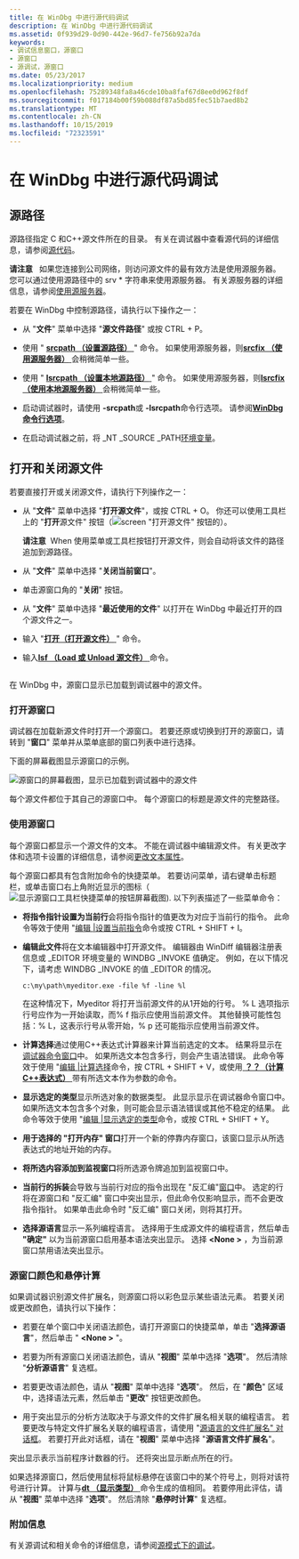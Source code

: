 ```yaml
---
title: 在 WinDbg 中进行源代码调试
description: 在 WinDbg 中进行源代码调试
ms.assetid: 0f939d29-0d90-442e-96d7-fe756b92a7da
keywords:
- 调试信息窗口，源窗口
- 源窗口
- 源调试，源窗口
ms.date: 05/23/2017
ms.localizationpriority: medium
ms.openlocfilehash: 75289348fa8a46cde10ba8faf67d8ee0d962f8df
ms.sourcegitcommit: f017184b00f59b088df87a5bd85fec51b7aed8b2
ms.translationtype: MT
ms.contentlocale: zh-CN
ms.lasthandoff: 10/15/2019
ms.locfileid: "72323591"
---
```

# <a name="source-code-debugging-in-windbg"></a>在 WinDbg 中进行源代码调试


## <a name="span-idddk_source_path_dbgspanspan-idddk_source_path_dbgspansource-path"></a><span id="ddk_source_path_dbg"></span><span id="DDK_SOURCE_PATH_DBG"></span>源路径


源路径指定 C 和C++源文件所在的目录。 有关在调试器中查看源代码的详细信息，请参阅[源代码](source-code.md)。

**请注意**   如果您连接到公司网络，则访问源文件的最有效方法是使用源服务器。 您可以通过使用源路径中的 srv \* 字符串来使用源服务器。 有关源服务器的详细信息，请参阅[使用源服务器](using-a-source-server.md)。

 

若要在 WinDbg 中控制源路径，请执行以下操作之一：

-   从 "**文件**" 菜单中选择 "**源文件路径**" 或按 CTRL + P。

-   使用 " [**srcpath （设置源路径）** ](-srcpath---lsrcpath--set-source-path-.md) " 命令。 如果使用源服务器，则[**srcfix （使用源服务器）** ](-srcfix---lsrcfix--use-source-server-.md)会稍微简单一些。

-   使用 " [**lsrcpath （设置本地源路径）** ](-srcpath---lsrcpath--set-source-path-.md) " 命令。 如果使用源服务器，则[**lsrcfix （使用本地源服务器）** ](-srcfix---lsrcfix--use-source-server-.md)会稍微简单一些。

-   启动调试器时，请使用 **-srcpath**或 **-lsrcpath**命令行选项。 请参阅[**WinDbg 命令行选项**](windbg-command-line-options.md)。

-   在启动调试器之前，将 \_NT \_SOURCE \_PATH[环境变量](environment-variables.md)。

## <a name="span-idopening_and_closing_source_filesspanspan-idopening_and_closing_source_filesspanspan-idopening_and_closing_source_filesspanopening-and-closing-source-files"></a><span id="Opening_and_Closing_Source_Files"></span><span id="opening_and_closing_source_files"></span><span id="OPENING_AND_CLOSING_SOURCE_FILES"></span>打开和关闭源文件


若要直接打开或关闭源文件，请执行下列操作之一：

-   从 "**文件**" 菜单中选择 "**打开源文件**"，或按 CTRL + O。 你还可以使用工具栏上的 "**打开**源文件" 按钮（![screen "打开源文件" 按钮的 ](images/tbopen.png)）。

    **请注意**  When 使用菜单或工具栏按钮打开源文件，则会自动将该文件的路径追加到源路径。

     

-   从 "**文件**" 菜单中选择 "**关闭当前窗口**"。
-   单击源窗口角的 "**关闭**" 按钮。
-   从 "**文件**" 菜单中选择 "**最近使用的文件**" 以打开在 WinDbg 中最近打开的四个源文件之一。
-   输入 "[**打开（打开源文件）** ](-open--open-source-file-.md) " 命令。
-   输入[**lsf （Load 或 Unload 源文件）** ](lsf--lsf---load-or-unload-source-file-.md)命令。

## <span id="ddk_source_windows_dbg"></span><span id="DDK_SOURCE_WINDOWS_DBG"></span>


在 WinDbg 中，源窗口显示已加载到调试器中的源文件。

### <a name="span-idopening_the_source_windowspanspan-idopening_the_source_windowspanopening-the-source-window"></a><span id="opening_the_source_window"></span><span id="OPENING_THE_SOURCE_WINDOW"></span>打开源窗口

调试器在加载新源文件时打开一个源窗口。 若要还原或切换到打开的源窗口，请转到 "**窗口**" 菜单并从菜单底部的窗口列表中进行选择。

下面的屏幕截图显示源窗口的示例。

![源窗口的屏幕截图，显示已加载到调试器中的源文件](images/window-source.png)

每个源文件都位于其自己的源窗口中。 每个源窗口的标题是源文件的完整路径。

### <a name="span-idusing_the_source_windowspanspan-idusing_the_source_windowspanusing-the-source-window"></a><span id="using_the_source_window"></span><span id="USING_THE_SOURCE_WINDOW"></span>使用源窗口

每个源窗口都显示一个源文件的文本。 不能在调试器中编辑源文件。 有关更改字体和选项卡设置的详细信息，请参阅[更改文本属性](changing-text-properties.md)。

每个源窗口都具有包含附加命令的快捷菜单。 若要访问菜单，请右键单击标题栏，或单击窗口右上角附近显示的图标（![显示源窗口工具栏快捷菜单的按钮屏幕截图](images/window-source-icon.png)). 以下列表描述了一些菜单命令：

-   **将指令指针设置为当前行**会将指令指针的值更改为对应于当前行的指令。 此命令等效于使用 "[编辑 |设置当前指令](edit---set-current-instruction.md)命令或按 CTRL + SHIFT + I。

-   **编辑此文件**将在文本编辑器中打开源文件。 编辑器由 WinDiff 编辑器注册表信息或 \_EDITOR 环境变量的 WINDBG \_INVOKE 值确定。 例如，在以下情况下，请考虑 WINDBG \_INVOKE 的值 \_EDITOR 的情况。

    ```console
    c:\my\path\myeditor.exe -file %f -line %l
    ```

    在这种情况下，Myeditor 将打开当前源文件的从1开始的行号。 % L 选项指示行号应作为一开始读取，而% f 指示应使用当前源文件。 其他替换可能性包括：% L，这表示行号从零开始，% p 还可能指示应使用当前源文件。

-   **计算选择**通过使用C++表达式计算器来计算当前选定的文本。 结果将显示在[调试器命令窗口](debugger-command-window.md)中。 如果所选文本包含多行，则会产生语法错误。 此命令等效于使用 "[编辑 |计算选择](edit---evaluate-selection.md)命令，按 CTRL + SHIFT + V，或使用[ **？？（计算C++表达式）** ](----evaluate-c---expression-.md)带有所选文本作为参数的命令。

-   **显示选定的类型**显示所选对象的数据类型。 此显示显示在调试器命令窗口中。 如果所选文本包含多个对象，则可能会显示语法错误或其他不稳定的结果。 此命令等效于使用 "[编辑 |显示选定的类型](edit---display-selected-type.md)命令，或按 CTRL + SHIFT + Y。

-   **用于选择的 "打开内存" 窗口**打开一个新的停靠内存窗口，该窗口显示从所选表达式的地址开始的内存。

-   **将所选内容添加到监视窗口**将所选源令牌追加到监视窗口中。

-   **当前行的拆装**会导致与当前行对应的指令出现在 "反汇编"[窗口](disassembly-window.md)中。 选定的行将在源窗口和 "反汇编" 窗口中突出显示，但此命令仅影响显示，而不会更改指令指针。 如果单击此命令时 "反汇编" 窗口关闭，则将其打开。

-   **选择源语言**显示一系列编程语言。 选择用于生成源文件的编程语言，然后单击 **"确定"** 以为当前源窗口启用基本语法突出显示。 选择 **&lt;None &gt;** ，为当前源窗口禁用语法突出显示。

### <a name="span-idsource_window_colors_and_hover_evaluationspanspan-idsource_window_colors_and_hover_evaluationspansource-window-colors-and-hover-evaluation"></a><span id="source_window_colors_and_hover_evaluation"></span><span id="SOURCE_WINDOW_COLORS_AND_HOVER_EVALUATION"></span>源窗口颜色和悬停计算

如果调试器识别源文件扩展名，则源窗口将以彩色显示某些语法元素。 若要关闭或更改颜色，请执行以下操作：

-   若要在单个窗口中关闭语法颜色，请打开源窗口的快捷菜单，单击 "**选择源语言**"，然后单击 " **&lt;None &gt;** "。

-   若要为所有源窗口关闭语法颜色，请从 "**视图**" 菜单中选择 "**选项**"。 然后清除 "**分析源语言**" 复选框。

-   若要更改语法颜色，请从 "**视图**" 菜单中选择 "**选项**"。 然后，在 "**颜色**" 区域中，选择语法元素，然后单击 "**更改**" 按钮更改颜色。

-   用于突出显示的分析方法取决于与源文件的文件扩展名相关联的编程语言。 若要更改与特定文件扩展名关联的编程语言，请使用 "[源语言的文件扩展名" 对话框](view---source-language-file-extensions.md)。 若要打开此对话框，请在 "**视图**" 菜单中选择 "**源语言文件扩展名**"。

突出显示表示当前程序计数器的行。 还将突出显示断点所在的行。

如果选择源窗口，然后使用鼠标将鼠标悬停在该窗口中的某个符号上，则将对该符号进行计算。 计算与[**dt （显示类型）** ](dt--display-type-.md)命令生成的值相同。 若要停用此评估，请从 "**视图**" 菜单中选择 "**选项**"。 然后清除 "**悬停时计算**" 复选框。

### <a name="span-idadditional_informationspanspan-idadditional_informationspanadditional-information"></a><span id="additional_information"></span><span id="ADDITIONAL_INFORMATION"></span>附加信息

有关源调试和相关命令的详细信息，请参阅[源模式下的调试](debugging-in-source-mode.md)。

 

 





